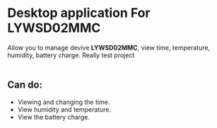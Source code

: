 # Desktop application For LYWSD02MMC
Allow you to manage devive **LYWSD02MMC**, view time, temperature, humidity, battery charge. 
Really test project
<br/>
<br/>
## Can do:
- Viewing and changing the time.
- View humidity and temperature.
- View the battery charge.
